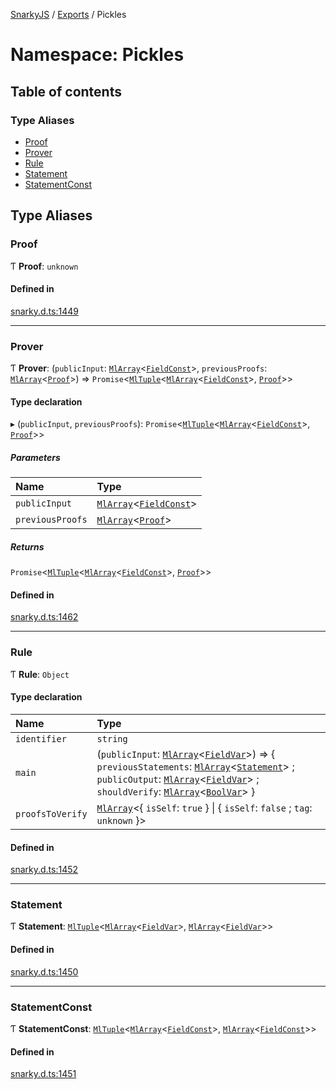[SnarkyJS](../README.md) / [Exports](../modules.md) / Pickles

# Namespace: Pickles

## Table of contents

### Type Aliases

- [Proof](Pickles.md#proof)
- [Prover](Pickles.md#prover)
- [Rule](Pickles.md#rule)
- [Statement](Pickles.md#statement)
- [StatementConst](Pickles.md#statementconst)

## Type Aliases

### Proof

Ƭ **Proof**: `unknown`

#### Defined in

[snarky.d.ts:1449](https://github.com/o1-labs/snarkyjs/blob/5a945ad8/src/snarky.d.ts#L1449)

___

### Prover

Ƭ **Prover**: (`publicInput`: [`MlArray`](../modules.md#mlarray-1)<[`FieldConst`](../modules.md#fieldconst-1)\>, `previousProofs`: [`MlArray`](../modules.md#mlarray-1)<[`Proof`](Pickles.md#proof)\>) => `Promise`<[`MlTuple`](../modules.md#mltuple-1)<[`MlArray`](../modules.md#mlarray-1)<[`FieldConst`](../modules.md#fieldconst-1)\>, [`Proof`](Pickles.md#proof)\>\>

#### Type declaration

▸ (`publicInput`, `previousProofs`): `Promise`<[`MlTuple`](../modules.md#mltuple-1)<[`MlArray`](../modules.md#mlarray-1)<[`FieldConst`](../modules.md#fieldconst-1)\>, [`Proof`](Pickles.md#proof)\>\>

##### Parameters

| Name | Type |
| :------ | :------ |
| `publicInput` | [`MlArray`](../modules.md#mlarray-1)<[`FieldConst`](../modules.md#fieldconst-1)\> |
| `previousProofs` | [`MlArray`](../modules.md#mlarray-1)<[`Proof`](Pickles.md#proof)\> |

##### Returns

`Promise`<[`MlTuple`](../modules.md#mltuple-1)<[`MlArray`](../modules.md#mlarray-1)<[`FieldConst`](../modules.md#fieldconst-1)\>, [`Proof`](Pickles.md#proof)\>\>

#### Defined in

[snarky.d.ts:1462](https://github.com/o1-labs/snarkyjs/blob/5a945ad8/src/snarky.d.ts#L1462)

___

### Rule

Ƭ **Rule**: `Object`

#### Type declaration

| Name | Type |
| :------ | :------ |
| `identifier` | `string` |
| `main` | (`publicInput`: [`MlArray`](../modules.md#mlarray-1)<[`FieldVar`](../modules.md#fieldvar-1)\>) => { `previousStatements`: [`MlArray`](../modules.md#mlarray-1)<[`Statement`](Pickles.md#statement)\> ; `publicOutput`: [`MlArray`](../modules.md#mlarray-1)<[`FieldVar`](../modules.md#fieldvar-1)\> ; `shouldVerify`: [`MlArray`](../modules.md#mlarray-1)<[`BoolVar`](../modules.md#boolvar)\>  } |
| `proofsToVerify` | [`MlArray`](../modules.md#mlarray-1)<{ `isSelf`: ``true``  } \| { `isSelf`: ``false`` ; `tag`: `unknown`  }\> |

#### Defined in

[snarky.d.ts:1452](https://github.com/o1-labs/snarkyjs/blob/5a945ad8/src/snarky.d.ts#L1452)

___

### Statement

Ƭ **Statement**: [`MlTuple`](../modules.md#mltuple-1)<[`MlArray`](../modules.md#mlarray-1)<[`FieldVar`](../modules.md#fieldvar-1)\>, [`MlArray`](../modules.md#mlarray-1)<[`FieldVar`](../modules.md#fieldvar-1)\>\>

#### Defined in

[snarky.d.ts:1450](https://github.com/o1-labs/snarkyjs/blob/5a945ad8/src/snarky.d.ts#L1450)

___

### StatementConst

Ƭ **StatementConst**: [`MlTuple`](../modules.md#mltuple-1)<[`MlArray`](../modules.md#mlarray-1)<[`FieldConst`](../modules.md#fieldconst-1)\>, [`MlArray`](../modules.md#mlarray-1)<[`FieldConst`](../modules.md#fieldconst-1)\>\>

#### Defined in

[snarky.d.ts:1451](https://github.com/o1-labs/snarkyjs/blob/5a945ad8/src/snarky.d.ts#L1451)
